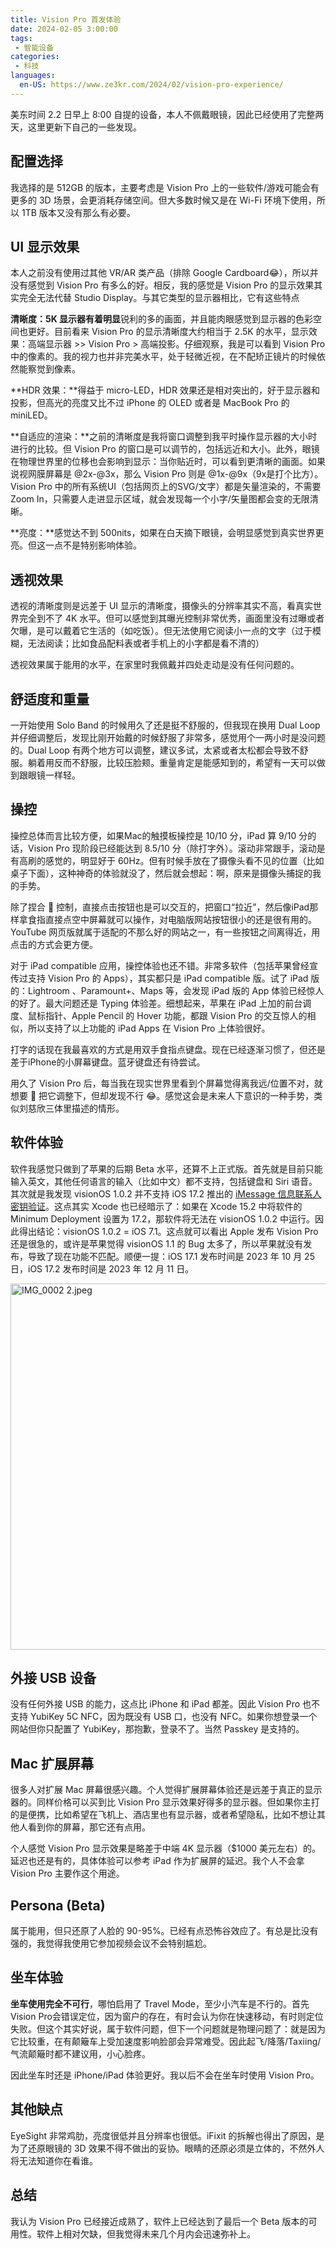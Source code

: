 ```yaml
---
title: Vision Pro 首发体验
date: 2024-02-05 3:00:00
tags: 
 - 智能设备
categories:
 - 科技
languages:
  en-US: https://www.ze3kr.com/2024/02/vision-pro-experience/
---
```


美东时间 2.2 日早上 8:00 自提的设备，本人不佩戴眼镜，因此已经使用了完整两天，这里更新下自己的一些发现。

## 配置选择

我选择的是 512GB 的版本，主要考虑是 Vision Pro 上的一些软件/游戏可能会有更多的 3D 场景，会更消耗存储空间。但大多数时候又是在 Wi-Fi 环境下使用，所以 1TB 版本又没有那么有必要。

## UI 显示效果

本人之前没有使用过其他 VR/AR 类产品（排除 Google Cardboard😂），所以并没有感觉到 Vision Pro 有多么的好。相反，我的感觉是 Vision Pro 的显示效果其实完全无法代替 Studio Display。与其它类型的显示器相比，它有这些特点

**清晰度：**5K 显示器有着**明显**锐利的多的画面，并且能肉眼感觉到显示器的色彩空间也更好。目前看来 Vision Pro 的显示清晰度大约相当于 2.5K 的水平，显示效果：高端显示器 >> Vision Pro > 高端投影。仔细观察，我是可以看到 Vision Pro 中的像素的。我的视力也并非完美水平，处于轻微近视，在不配矫正镜片的时候依然能察觉到像素。

**HDR 效果：**得益于 micro-LED，HDR 效果还是相对突出的，好于显示器和投影，但高光的亮度又比不过 iPhone 的 OLED 或者是 MacBook Pro 的 miniLED。

**自适应的渲染：**之前的清晰度是我将窗口调整到我平时操作显示器的大小时进行的比较。但 Vision Pro 的窗口是可以调节的，包括远近和大小。此外，眼镜在物理世界里的位移也会影响到显示：当你贴近时，可以看到更清晰的画面。如果说视网膜屏幕是 @2x-@3x，那么 Vision Pro 则是 @1x-@9x（9x是打个比方）。Vision Pro 中的所有系统UI（包括网页上的SVG/文字）都是矢量渲染的，不需要 Zoom In，只需要人走进显示区域，就会发现每一个小字/矢量图都会变的无限清晰。

**亮度：**感觉达不到 500nits，如果在白天摘下眼镜，会明显感觉到真实世界更亮。但这一点不是特别影响体验。

## 透视效果

透视的清晰度则是远差于 UI 显示的清晰度，摄像头的分辨率其实不高，看真实世界完全到不了 4K 水平。但可以感觉到其曝光控制非常优秀，画面里没有过曝或者欠曝，是可以戴着它生活的（如吃饭）。但无法使用它阅读小一点的文字（过于模糊，无法阅读；比如食品配料表或者手机上的小字都是看不清的）

透视效果属于能用的水平，在家里时我佩戴并四处走动是没有任何问题的。

## 舒适度和重量

一开始使用 Solo Band 的时候用久了还是挺不舒服的，但我现在换用 Dual Loop 并仔细调整后，发现比刚开始戴的时候舒服了非常多，感觉用个一两小时是没问题的。Dual Loop 有两个地方可以调整，建议多试，太紧或者太松都会导致不舒服。躺着用反而不舒服，比较压脸颊。重量肯定是能感知到的，希望有一天可以做到跟眼镜一样轻。

## 操控

操控总体而言比较方便，如果Mac的触摸板操控是 10/10 分，iPad 算 9/10 分的话，Vision Pro 现阶段已经能达到 8.5/10 分（除打字外）。滚动非常跟手，滚动是有高刷的感觉的，明显好于 60Hz。但有时候手放在了摄像头看不见的位置（比如桌子下面），这种神奇的体验就没了，然后就会想起：啊，原来是摄像头捕捉的我的手势。

除了捏合 🤌 控制，直接点击按钮也是可以交互的，把窗口“拉近”，然后像iPad那样拿食指直接点空中屏幕就可以操作，对电脑版网站按钮很小的还是很有用的。YouTube 网页版就属于适配的不那么好的网站之一，有一些按钮之间离得近，用点击的方式会更方便。

对于 iPad compatible 应用，操控体验也还不错。非常多软件（包括苹果曾经宣传过支持 Vision Pro 的 Apps），其实都只是 iPad compatible 版。试了 iPad 版的：Lightroom 、Paramount+、Maps 等，会发现 iPad 版的 App 体验已经惊人的好了。最大问题还是 Typing 体验差。细想起来，苹果在 iPad 上加的前台调度、鼠标指针、Apple Pencil 的 Hover 功能，都跟 Vision Pro 的交互惊人的相似，所以支持了以上功能的 iPad Apps 在 Vision Pro 上体验很好。

打字的话现在我最喜欢的方式是用双手食指点键盘。现在已经逐渐习惯了，但还是差于iPhone的小屏幕键盘。蓝牙键盘还有待尝试。

用久了 Vision Pro 后，每当我在现实世界里看到个屏幕觉得离我远/位置不对，就想要 🤌 把它调整下，但却发现不行 😂。感觉这会是未来人下意识的一种手势，类似刘慈欣三体里描述的情形。

## 软件体验

软件我感觉只做到了苹果的后期 Beta 水平，还算不上正式版。首先就是目前只能输入英文，其他任何语言的输入（比如中文）都不支持，包括键盘和 Siri 语音。其次就是我发现 visionOS 1.0.2 并不支持 iOS 17.2 推出的 [iMessage 信息联系人密钥验证](https://support.apple.com/zh-cn/HT213465)。这点其实 Xcode 也已经暗示了：如果在 Xcode 15.2 中将软件的 Minimum Deployment 设置为 17.2，那软件将无法在 visionOS 1.0.2 中运行。因此得出结论：visionOS 1.0.2 = iOS 7.1。这点就可以看出 Apple 发布 Vision Pro 还是很急的，或许是苹果觉得 visionOS 1.1 的 Bug 太多了，所以苹果就没有发布，导致了现在功能不匹配。顺便一提：iOS 17.1 发布时间是 2023 年 10 月 25 日，iOS 17.2 发布时间是 2023 年 12 月 11 日。

<img src="https://cdn.tlo.xyz/6T-behmofKYLsxlrK0l_MQ/c3f57a0e-ada0-4837-2280-a56e8c55f400/extra" alt="IMG_0002 2.jpeg" width="782" height="586"/>

## 外接 USB 设备

没有任何外接 USB 的能力，这点比 iPhone 和 iPad 都差。因此 Vision Pro 也不支持 YubiKey 5C NFC，因为既没有 USB 口，也没有 NFC。如果你想登录一个网站但你只配置了 YubiKey，那抱歉，登录不了。当然 Passkey 是支持的。

## Mac 扩展屏幕

很多人对扩展 Mac 屏幕很感兴趣。个人觉得扩展屏幕体验还是远差于真正的显示器的。同样价格可以买到比 Vision Pro 显示效果好得多的显示器。但如果你主打的是便携，比如希望在飞机上、酒店里也有显示器，或者希望隐私，比如不想让其他人看到你的屏幕，那它还有点用。

个人感觉 Vision Pro 显示效果是略差于中端 4K 显示器（$1000 美元左右）的。延迟也还是有的，具体体验可以参考 iPad 作为扩展屏的延迟。我个人不会拿 Vision Pro 主要作这个用途。

## Persona (Beta)

属于能用，但只还原了人脸的 90-95%。已经有点恐怖谷效应了。有总是比没有强的，我觉得我使用它参加视频会议不会特别尴尬。

## 坐车体验

**坐车使用完全不可行**，哪怕启用了 Travel Mode，至少小汽车是不行的。首先Vision Pro会错误定位，因为窗户的存在，有时会认为你在快速移动，有时则定位失败。但这个其实好说，属于软件问题，但下一个问题就是物理问题了：就是因为它比较重，在有颠簸车上受加速度影响脸部会异常难受。因此起飞/降落/Taxiing/气流颠簸时都不建议用，小心脸疼。

因此坐车时还是 iPhone/iPad 体验更好。我以后不会在坐车时使用 Vision Pro。

## 其他缺点

EyeSight 非常鸡肋，亮度很低并且分辨率也很低。iFixit 的拆解也得出了原因，是为了还原眼镜的 3D 效果不得不做出的妥协。眼睛的还原必须是立体的，不然外人将无法知道你在看谁。

## 总结

我认为 Vision Pro 已经接近成熟了，软件上已经达到了最后一个 Beta 版本的可用性。软件上相对欠缺，但我觉得未来几个月内会迅速弥补上。
